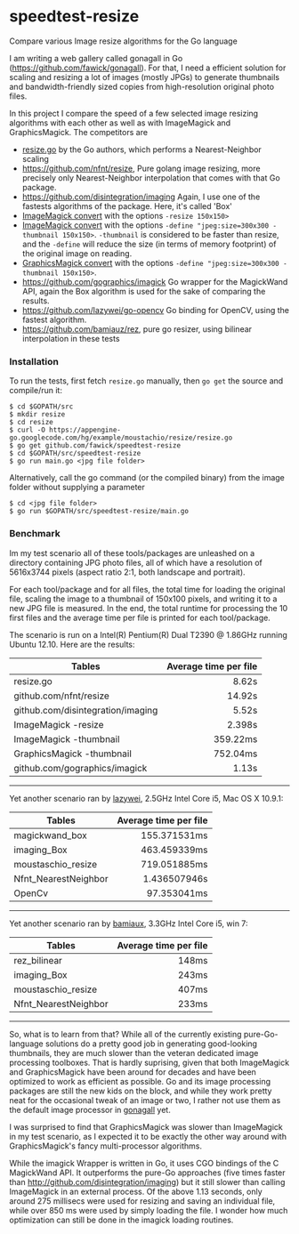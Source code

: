 speedtest-resize
================

Compare various Image resize algorithms for the Go language

I am writing a web gallery called gonagall in Go (https://github.com/fawick/gonagall). For that, I need a efficient 
solution for scaling and resizing a lot of images (mostly JPGs) to generate thumbnails and bandwidth-friendly sized copies
from high-resolution original photo files.

In this project I compare the speed of a few selected image resizing algorithms with each other as well as with 
ImageMagick and GraphicsMagick. The competitors are 

- [resize.go](https://code.google.com/p/appengine-go/source/browse/example/moustachio/resize/resize.go) by the Go authors, 
which performs a Nearest-Neighbor scaling
- https://github.com/nfnt/resize, Pure golang image resizing, more precisely only Nearest-Neighbor interpolation that comes 
with that Go package.
- https://github.com/disintegration/imaging Again, I use one of the fastests algorithms of the package. Here, it's called 
'Box'
- [ImageMagick convert](http://www.imagemagick.org/script/convert.php) with the options `-resize 150x150>`
- [ImageMagick convert](http://www.imagemagick.org/script/convert.php) with the options 
`-define "jpeg:size=300x300 -thumbnail 150x150>`. `-thumbnail` is considered to be faster than resize, and the `-define` 
will reduce the size (in terms of memory footprint) of the original image on reading.
- [GraphicsMagick convert](http://www.graphicsmagick.org/convert.html) with the options 
`-define "jpeg:size=300x300 -thumbnail 150x150>`.
- https://github.com/gographics/imagick Go wrapper for the MagickWand API, again the Box algorithm is used for the 
sake of comparing the results.
- https://github.com/lazywei/go-opencv Go binding for OpenCV, using the fastest algorithm.
- https://github.com/bamiauz/rez, pure go resizer, using bilinear interpolation in these tests

### Installation

To run the tests, first fetch `resize.go` manually, then `go get` the source and compile/run it:

    $ cd $GOPATH/src
    $ mkdir resize
    $ cd resize
    $ curl -O https://appengine-go.googlecode.com/hg/example/moustachio/resize/resize.go
    $ go get github.com/fawick/speedtest-resize
    $ cd $GOPATH/src/speedtest-resize
    $ go run main.go <jpg file folder>

Alternatively, call the go command (or the compiled binary) from the image folder without 
supplying a parameter

    $ cd <jpg file folder>
    $ go run $GOPATH/src/speedtest-resize/main.go

### Benchmark

Im my test scenario all of these tools/packages are unleashed on a directory containing JPG photo files, all of which 
have a resolution of 5616x3744 pixels (aspect ratio 2:1, both landscape and portrait). 

For each tool/package and for all files, the total time for loading the original file, scaling the image to a thumbnail of 150x100 pixels, and writing it 
to a new JPG file is measured. In the end, the total runtime for processing the 10 first files and the average time per file is 
printed for each tool/package.

The scenario is run on a Intel(R) Pentium(R) Dual T2390 @ 1.86GHz running Ubuntu 12.10. Here are the results:

| Tables                            | Average time per file  |
| --------------------------------- | ----------------------:|
| resize.go                         | 8.62s                  |
| github.com/nfnt/resize            | 14.92s                 |
| github.com/disintegration/imaging | 5.52s                  |
| ImageMagick -resize               | 2.398s                 |
| ImageMagick -thumbnail            | 359.22ms               |
| GraphicsMagick -thumbnail         | 752.04ms               |
| github.com/gographics/imagick     | 1.13s                  |

--------

Yet another scenario ran by [lazywei](https://github.com/lazywei), 2.5GHz Intel Core i5, Mac OS X 10.9.1:

| Tables               | Average time per file  |
| -------------------- | ----------------------:|
| magickwand_box       |  155.371531ms          |
| imaging_Box          |  463.459339ms          |
| moustaschio_resize   |  719.051885ms          |
| Nfnt_NearestNeighbor |  1.436507946s          |
| OpenCv               |   97.353041ms          |

--------

Yet another scenario ran by [bamiaux](https://github.com/bamiaux), 3.3GHz Intel Core i5, win 7:

| Tables               | Average time per file  |
| -------------------- | ----------------------:|
| rez_bilinear         |  148ms                 |
| imaging_Box          |  243ms                 |
| moustaschio_resize   |  407ms                 |
| Nfnt_NearestNeighbor |  233ms                 |

--------

So, what is to learn from that? While all of the currently existing pure-Go-language solutions do a pretty good job 
in generating good-looking thumbnails, they are much slower than the veteran dedicated image processing toolboxes. That is 
hardly suprising, given that both  ImageMagick and GraphicsMagick have been around for decades and have been optimized to work
as efficient as possible. Go and its image processing packages are still the new kids on the block, and while they work
pretty neat for the occasional tweak of an image or two, I rather not use them as the default image processor
in [gonagall](http://github.com/fawick/gonagall) yet. 

I was surprised to find that GraphicsMagick was slower than ImageMagick in my test scenario, as I expected it
to be exactly the other way around with GraphicsMagick's fancy multi-processor algorithms.

While the imagick Wrapper is written in Go, it uses CGO bindings of the C MagickWand API. It outperforms the 
pure-Go approaches (five times faster than http://github.com/disintegration/imaging) but it still slower than
calling ImageMagick in an external process. Of the above 1.13 seconds, only around 275 millisecs were used for 
resizing and saving an individual file, while over 850 ms were used by simply loading the file. I wonder how much 
optimization can still be done in the imagick loading routines.


